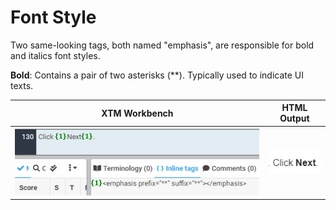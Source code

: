 # Font Style

Two same-looking tags, both named "emphasis", are responsible for bold and italics font styles.

**Bold**: Contains a pair of two asterisks (\*\*). Typically used to indicate UI texts.

|**XTM Workbench**|HTML Output|
|---|---|
|![bold](bold_xtm.jpg)|![bold](bold_html.jpg)|
